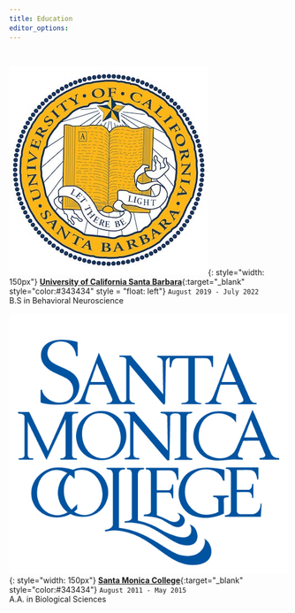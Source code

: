 ```yaml
---
title: Education
editor_options: 
---
```


<br>

![](/images/UCSB_seal.jpg){: style="width: 150px"}
[**University of California Santa Barbara**](https://www.ucsb.edu/){:target="\_blank" style="color:#343434" style = "float: left"}
 `August 2019 - July 2022` 
 <br/> B.S in Behavioral Neuroscience

![](/images/SMC_seal.png){: style="width: 150px"}
[**Santa Monica College**](https://www.smc.edu/){:target="\_blank" style="color:#343434"} 
`August 2011 - May 2015` <br/> A.A. in Biological Sciences
